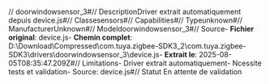 // doorwindowsensor_3#// DescriptionDriver extrait automatiquement depuis device.js#// Classesensors#// Capabilities#// Typeunknown#// ManufacturerUnknown#// Modeldoorwindowsensor_3#// Source- **Fichier original**: device.js- **Chemin complet**: D:\Download\Compressed\com.tuya.zigbee-SDK3_2\com.tuya.zigbee-SDK3\drivers\doorwindowsensor_3\device.js- **Extrait le**: 2025-08-05T08:35:47.209Z#// Limitations- Driver extrait automatiquement- Ncessite tests et validation- Source: device.js#// Statut En attente de validation